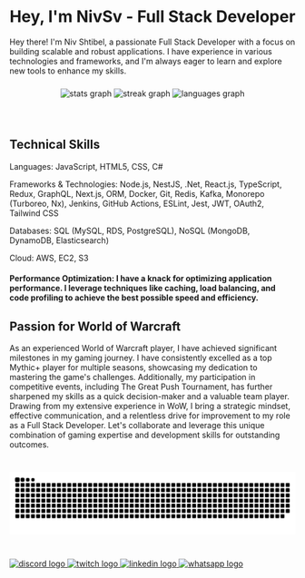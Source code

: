 <h1 align="center">Hey, I'm NivSv - Full Stack Developer</h1>
<p align="left">Hey there! I'm Niv Shtibel, a passionate Full Stack Developer with a focus on building scalable and robust applications. I have experience in various technologies and frameworks, and I'm always eager to learn and explore new tools to enhance my skills.</p>

###

<div align="center">
  <img src="https://github-readme-stats.vercel.app/api?username=nivsv&hide_title=false&hide_rank=true&show_icons=true&include_all_commits=true&count_private=true&disable_animations=false&theme=dark&locale=en&hide_border=false" height="150" alt="stats graph"  />
  <img src="https://streak-stats.demolab.com?user=nivsv&locale=en&mode=weekly&theme=dark&hide_border=false&border_radius=5" height="150" alt="streak graph"  />
  <img src="https://github-readme-stats.vercel.app/api/top-langs?username=nivsv&locale=en&hide_title=false&layout=compact&card_width=320&langs_count=5&theme=dark&hide_border=false" height="150" alt="languages graph"  />
</div>

###

<br clear="both">

<h2 align="left">Technical Skills</h2>
<p align="left">Languages: JavaScript, HTML5, CSS, C#</p>
<p align="left">Frameworks & Technologies: Node.js, NestJS, .Net, React.js, TypeScript, Redux, GraphQL, Next.js, ORM, Docker, Git, Redis, Kafka, Monorepo (Turboreo, Nx), Jenkins, GitHub Actions, ESLint, Jest, JWT, OAuth2, Tailwind CSS</p>
<p align="left">Databases: SQL (MySQL, RDS, PostgreSQL), NoSQL (MongoDB, DynamoDB, Elasticsearch)</p>
<p align="left">Cloud: AWS, EC2, S3</p>
<h4 align="left">Performance Optimization: I have a knack for optimizing application performance. I leverage techniques like caching, load balancing, and code profiling to achieve the best possible speed and efficiency.</h4>

###

<h2 align="left">Passion for World of Warcraft</h2>

<p align="left">As an experienced World of Warcraft player, I have achieved significant milestones in my gaming journey. I have consistently excelled as a top Mythic+ player for multiple seasons, showcasing my dedication to mastering the game's challenges. Additionally, my participation in competitive events, including The Great Push Tournament, has further sharpened my skills as a quick decision-maker and a valuable team player. Drawing from my extensive experience in WoW, I bring a strategic mindset, effective communication, and a relentless drive for improvement to my role as a Full Stack Developer. Let's collaborate and leverage this unique combination of gaming expertise and development skills for outstanding outcomes.</p>

###

<br clear="both">

<img src="https://raw.githubusercontent.com/nivsv/nivsv/output/github-snake-dark.svg" alt="Snake animation" />

###

<br clear="both">

<div align="left">
  <a href="https://discordapp.com/users/NivSv#4678" target="_blank">
    <img src="https://img.shields.io/static/v1?message=Discord&logo=discord&label=&color=7289DA&logoColor=white&labelColor=&style=for-the-badge" height="35" alt="discord logo"  />
  </a>
  <a href="https://www.twitch.tv/nivsv" target="_blank">
    <img src="https://img.shields.io/static/v1?message=Twitch&logo=twitch&label=&color=9146FF&logoColor=white&labelColor=&style=for-the-badge" height="35" alt="twitch logo"  />
  </a>
  <a href="https://www.linkedin.com/in/niv-shtibel/" target="_blank">
    <img src="https://img.shields.io/static/v1?message=LinkedIn&logo=linkedin&label=&color=0077B5&logoColor=white&labelColor=&style=for-the-badge" height="35" alt="linkedin logo"  />
  </a>
  <a href="https://wa.me/972507373456" target="_blank">
    <img src="https://img.shields.io/static/v1?message=Whatsapp&logo=whatsapp&label=&color=25D366&logoColor=white&labelColor=&style=for-the-badge" height="35" alt="whatsapp logo"  />
  </a>
</div>

###

